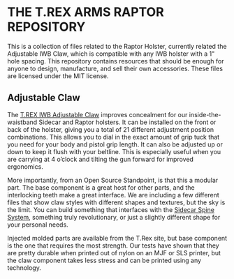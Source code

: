 # THE T.REX ARMS RAPTOR REPOSITORY

This is a collection of files related to the Raptor Holster, currently related the Adjustable IWB Claw, which is compatible with any IWB holster with a 1" hole spacing. This repository contains resources that should be enough for anyone to design, manufacture, and sell their own accessories. These files are licensed under the MIT license.

## Adjustable Claw

The [T.REX IWB Adjustable Claw](https://www.trex-arms.com/store/t-rex-iwb-adjustable-claw/) improves concealment for our inside-the-waistband Sidecar and Raptor holsters. It can be installed on the front or back of the holster, giving you a total of 21 different adjustment position combinations. This allows you to dial in the exact amount of grip tuck that you need for your body and pistol grip length. It can also be adjusted up or down to keep it flush with your beltline. This is especially useful when you are carrying at 4 o’clock and tilting the gun forward for improved ergonomics.

More importantly, from an Open Source Standpoint, is that this a modular part. The base component is a great host for other parts, and the interlocking teeth make a great interface. We are including a few different files that show claw styles with different shapes and textures, but the sky is the limit. You can build something that interfaces with the [Sidecar Spine System](https://github.com/trex-arms/sidecar), something truly revolutionary, or just a slightly different shape for your personal needs. 

Injected molded parts are available from the T.Rex site, but base component is the one that requires the most strength. Our tests have shown that they are pretty durable when printed out of nylon on an MJF or SLS printer, but the claw component takes less stress and can be printed using any technology. 
